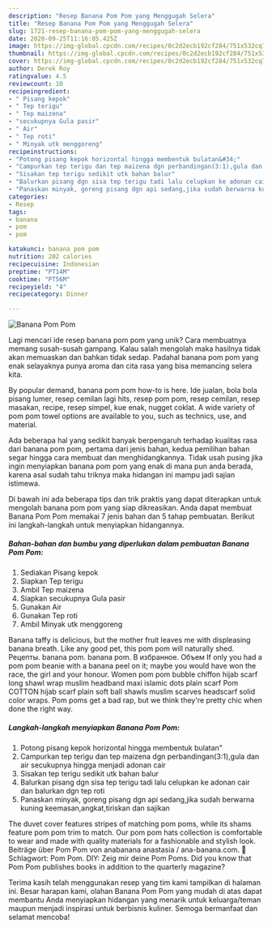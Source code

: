 ```yaml
---
description: "Resep Banana Pom Pom yang Menggugah Selera"
title: "Resep Banana Pom Pom yang Menggugah Selera"
slug: 1721-resep-banana-pom-pom-yang-menggugah-selera
date: 2020-09-25T11:16:05.425Z
image: https://img-global.cpcdn.com/recipes/0c2d2ecb192cf284/751x532cq70/banana-pom-pom-foto-resep-utama.jpg
thumbnail: https://img-global.cpcdn.com/recipes/0c2d2ecb192cf284/751x532cq70/banana-pom-pom-foto-resep-utama.jpg
cover: https://img-global.cpcdn.com/recipes/0c2d2ecb192cf284/751x532cq70/banana-pom-pom-foto-resep-utama.jpg
author: Derek Roy
ratingvalue: 4.5
reviewcount: 10
recipeingredient:
- " Pisang kepok"
- " Tep terigu"
- " Tep maizena"
- "secukupnya Gula pasir"
- " Air"
- " Tep roti"
- " Minyak utk menggoreng"
recipeinstructions:
- "Potong pisang kepok horizontal hingga membentuk bulatan&#34;"
- "Campurkan tep terigu dan tep maizena dgn perbandingan(3:1),gula dan air secukupnya hingga menjadi adonan cair"
- "Sisakan tep terigu sedikit utk bahan balur"
- "Balurkan pisang dgn sisa tep terigu tadi lalu celupkan ke adonan cair dan balurkan dgn tep roti"
- "Panaskan minyak, goreng pisang dgn api sedang,jika sudah berwarna kuning keemasan,angkat,tiriskan dan sajikan"
categories:
- Resep
tags:
- banana
- pom
- pom

katakunci: banana pom pom 
nutrition: 202 calories
recipecuisine: Indonesian
preptime: "PT14M"
cooktime: "PT56M"
recipeyield: "4"
recipecategory: Dinner

---
```



![Banana Pom Pom](https://img-global.cpcdn.com/recipes/0c2d2ecb192cf284/751x532cq70/banana-pom-pom-foto-resep-utama.jpg)

Lagi mencari ide resep banana pom pom yang unik? Cara membuatnya memang susah-susah gampang. Kalau salah mengolah maka hasilnya tidak akan memuaskan dan bahkan tidak sedap. Padahal banana pom pom yang enak selayaknya punya aroma dan cita rasa yang bisa memancing selera kita.

By popular demand, banana pom pom how-to is here. Ide jualan, bola bola pisang lumer, resep cemilan lagi hits, resep pom pom, resep cemilan, resep masakan, recipe, resep simpel, kue enak, nugget coklat. A wide variety of pom pom towel options are available to you, such as technics, use, and material.

Ada beberapa hal yang sedikit banyak berpengaruh terhadap kualitas rasa dari banana pom pom, pertama dari jenis bahan, kedua pemilihan bahan segar hingga cara membuat dan menghidangkannya. Tidak usah pusing jika ingin menyiapkan banana pom pom yang enak di mana pun anda berada, karena asal sudah tahu triknya maka hidangan ini mampu jadi sajian istimewa.


Di bawah ini ada beberapa tips dan trik praktis yang dapat diterapkan untuk mengolah banana pom pom yang siap dikreasikan. Anda dapat membuat Banana Pom Pom memakai 7 jenis bahan dan 5 tahap pembuatan. Berikut ini langkah-langkah untuk menyiapkan hidangannya.

<!--inarticleads1-->

##### Bahan-bahan dan bumbu yang diperlukan dalam pembuatan Banana Pom Pom:

1. Sediakan  Pisang kepok
1. Siapkan  Tep terigu
1. Ambil  Tep maizena
1. Siapkan secukupnya Gula pasir
1. Gunakan  Air
1. Gunakan  Tep roti
1. Ambil  Minyak utk menggoreng


Banana taffy is delicious, but the mother fruit leaves me with displeasing banana breath. Like any good pet, this pom pom will naturally shed. Рецепты. banana pom. banana pom. В избранное. Объем If only you had a pom pom beanie with a banana peel on it; maybe you would have won the race, the girl and your honour. Women pom pom bubble chiffon hijab scarf long shawl wrap muslim headband maxi islamic dots plain scarf Pom COTTON hijab scarf plain soft ball shawls muslim scarves headscarf solid color wraps. Pom poms get a bad rap, but we think they&#39;re pretty chic when done the right way. 

<!--inarticleads2-->

##### Langkah-langkah menyiapkan Banana Pom Pom:

1. Potong pisang kepok horizontal hingga membentuk bulatan&#34;
1. Campurkan tep terigu dan tep maizena dgn perbandingan(3:1),gula dan air secukupnya hingga menjadi adonan cair
1. Sisakan tep terigu sedikit utk bahan balur
1. Balurkan pisang dgn sisa tep terigu tadi lalu celupkan ke adonan cair dan balurkan dgn tep roti
1. Panaskan minyak, goreng pisang dgn api sedang,jika sudah berwarna kuning keemasan,angkat,tiriskan dan sajikan


The duvet cover features stripes of matching pom poms, while its shams feature pom pom trim to match. Our pom pom hats collection is comfortable to wear and made with quality materials for a fashionable and stylish look. Beiträge über Pom Pom von anabanana anastasia / ana-banana.com.  Schlagwort: Pom Pom. DIY: Zeig mir deine Pom Poms. Did you know that Pom Pom publishes books in addition to the quarterly magazine? 

Terima kasih telah menggunakan resep yang tim kami tampilkan di halaman ini. Besar harapan kami, olahan Banana Pom Pom yang mudah di atas dapat membantu Anda menyiapkan hidangan yang menarik untuk keluarga/teman maupun menjadi inspirasi untuk berbisnis kuliner. Semoga bermanfaat dan selamat mencoba!
